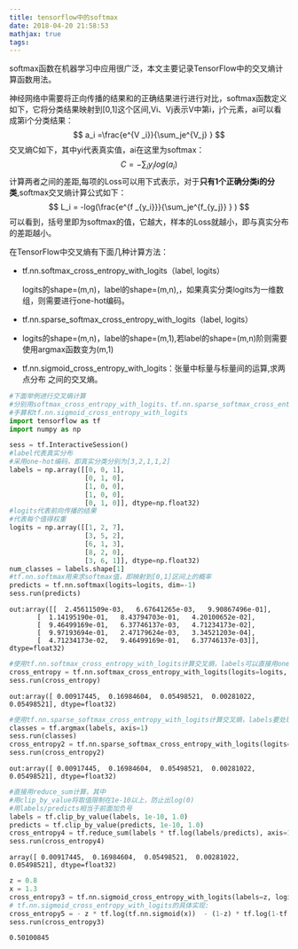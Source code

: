 ```yaml
---
title: tensorflow中的softmax
date: 2018-04-20 21:58:53
mathjax: true
tags:
---
```


softmax函数在机器学习中应用很广泛，本文主要记录TensorFlow中的交叉熵计算函数用法。

<!-- more -->

神经网络中需要将正向传播的结果和的正确结果进行进行对比，softmax函数定义如下，它将分类结果映射到[0,1]这个区间,Vi、Vj表示V中第i，j个元素，ai可以看成第i个分类结果：
$$
a_i =\frac{e^{V _i}}{\sum_je^{V_j} }
$$
交叉熵C如下，其中yi代表真实值，ai在这里为softmax：
$$
C = -\sum_i{y_i{log(a_i)}}
$$
计算两者之间的差距,每项的Loss可以用下式表示，对于**只有1个正确分类i的分类**,softmax交叉熵计算公式如下：
$$
L_i = -log(\frac{e^{f _{y_i}}}{\sum_je^{f_{y_j}} }  )
$$
可以看到，括号里即为softmax的值，它越大，样本的Loss就越小，即与真实分布的差距越小。

在TensorFlow中交叉熵有下面几种计算方法：

- tf.nn.softmax_cross_entropy_with_logits（label, logits）

  logits的shape=(m,n)，label的shape=(m,n),，如果真实分类logits为一维数组，则需要进行one-hot编码。


- tf.nn.sparse_softmax_cross_entropy_with_logits（label, logits）
- logits的shape=(m,n)，label的shape=(m,1),若label的shape=(m,n)阶则需要使用argmax函数变为(m,1)
- tf.nn.sigmoid_cross_entropy_with_logits：张量中标量与标量间的运算,求两点分布 之间的交叉熵。

```python
#下面举例进行交叉熵计算
#分别用softmax_cross_entropy_with_logits、tf.nn.sparse_softmax_cross_entropy_with_logits
#手算和tf.nn.sigmoid_cross_entropy_with_logits
import tensorflow as tf
import numpy as np

sess = tf.InteractiveSession()
#label代表真实分布
#采用one-hot编码，即真实分类分别为[3,2,1,1,2]
labels = np.array([[0, 0, 1],
                   [0, 1, 0],
                   [1, 0, 0],
                   [1, 0, 0],
                   [0, 1, 0]], dtype=np.float32)
#logits代表前向传播的结果
#代表每个值得权重
logits = np.array([[1, 2, 7],
                   [3, 5, 2],
                   [6, 1, 3],
                   [8, 2, 0],
                   [3, 6, 1]], dtype=np.float32)
num_classes = labels.shape[1]
#tf.nn.softmax用来求softmax值，即映射到[0,1]区间上的概率
predicts = tf.nn.softmax(logits=logits, dim=-1)
sess.run(predicts)
```

```
out:array([[  2.45611509e-03,   6.67641265e-03,   9.90867496e-01],
       [  1.14195190e-01,   8.43794703e-01,   4.20100652e-02],
       [  9.46499169e-01,   6.37746137e-03,   4.71234173e-02],
       [  9.97193694e-01,   2.47179624e-03,   3.34521203e-04],
       [  4.71234173e-02,   9.46499169e-01,   6.37746137e-03]], dtype=float32)
```

```python
#使用tf.nn.softmax_cross_entropy_with_logits计算交叉熵，labels可以直接用one-hot编码的数组
cross_entropy = tf.nn.softmax_cross_entropy_with_logits(logits=logits, labels=labels)
sess.run(cross_entropy)
```

```
out:array([ 0.00917445,  0.16984604,  0.05498521,  0.00281022,  0.05498521], dtype=float32)
```

```python
#使用tf.nn.sparse_softmax_cross_entropy_with_logits计算交叉熵，labels要处理为(m,1)维
classes = tf.argmax(labels, axis=1)
sess.run(classes)
cross_entropy2 = tf.nn.sparse_softmax_cross_entropy_with_logits(logits=logits, labels=classes)
sess.run(cross_entropy2)
```

```
out:array([ 0.00917445,  0.16984604,  0.05498521,  0.00281022,  0.05498521], dtype=float32)
```

```python
#直接用reduce_sum计算，其中
#用clip_by_value将取值限制在1e-10以上，防止出log(0)
#用labels/predicts相当于前面加负号
labels = tf.clip_by_value(labels, 1e-10, 1.0)
predicts = tf.clip_by_value(predicts, 1e-10, 1.0)
cross_entropy4 = tf.reduce_sum(labels * tf.log(labels/predicts), axis=1)
sess.run(cross_entropy4)
```

```
array([ 0.00917445,  0.16984604,  0.05498521,  0.00281022,  0.05498521], dtype=float32)
```

```python
z = 0.8
x = 1.3
cross_entropy3 = tf.nn.sigmoid_cross_entropy_with_logits(labels=z, logits=x)
# tf.nn.sigmoid_cross_entropy_with_logits的具体实现:
cross_entropy5 = - z * tf.log(tf.nn.sigmoid(x))  - (1-z) * tf.log(1-tf.nn.sigmoid(x))
sess.run(cross_entropy3)   
```

```
0.50100845
```



